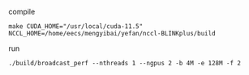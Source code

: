 compile
```
make CUDA_HOME="/usr/local/cuda-11.5" NCCL_HOME=/home/eecs/mengyibai/yefan/nccl-BLINKplus/build
```

run 
```
./build/broadcast_perf --nthreads 1 --ngpus 2 -b 4M -e 128M -f 2
```